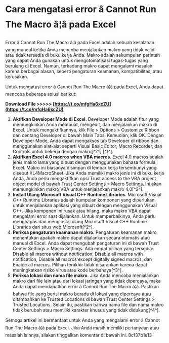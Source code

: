 
 
# Cara mengatasi error â Cannot Run The Macro â¦â pada Excel
 
Error â Cannot Run The Macro â¦â pada Excel adalah sebuah kesalahan yang muncul ketika Anda mencoba menjalankan makro yang tidak valid atau tidak tersedia di buku kerja Anda. Makro adalah sekumpulan perintah yang dapat Anda gunakan untuk mengotomatisasi tugas-tugas yang berulang di Excel. Namun, terkadang makro dapat mengalami masalah karena berbagai alasan, seperti pengaturan keamanan, kompatibilitas, atau kerusakan.
 
Untuk mengatasi error â Cannot Run The Macro â¦â pada Excel, Anda dapat mencoba beberapa solusi berikut:
 
**Download File &gt;&gt;&gt;&gt;&gt; [https://t.co/mfgHa6xcZU](https://t.co/mfgHa6xcZU)**


 
1. **Aktifkan Developer Mode di Excel**. Developer Mode adalah fitur yang memungkinkan Anda membuat, mengedit, dan menjalankan makro di Excel. Untuk mengaktifkannya, klik File > Options > Customize Ribbon dan centang Developer di bawah Main Tabs. Kemudian, klik OK. Dengan Developer Mode, Anda dapat mengakses tab Developer di ribbon dan menggunakan alat-alat seperti Visual Basic Editor, Macro Recorder, dan Controls untuk bekerja dengan makro[^2^] [^1^].
2. **Aktifkan Excel 4.0 macros when VBA macros**. Excel 4.0 macros adalah jenis makro lama yang dibuat dengan menggunakan bahasa formula Excel. Makro ini biasanya disimpan di lembar kerja tersembunyi yang disebut XL4MacroSheet. Jika Anda memiliki makro jenis ini di buku kerja Anda, Anda perlu mengaktifkan opsi Trust access to the VBA project object model di bawah Trust Center Settings > Macro Settings. Ini akan memungkinkan makro VBA untuk menjalankan makro 4.0[^2^].
3. **Install Ulang Microsoft Visual C++ Runtime Libraries**. Microsoft Visual C++ Runtime Libraries adalah kumpulan komponen yang diperlukan untuk menjalankan aplikasi yang dibuat dengan menggunakan Visual C++. Jika komponen ini rusak atau hilang, maka makro VBA dapat mengalami error saat dijalankan. Untuk memperbaikinya, Anda perlu menghapus dan menginstal ulang Microsoft Visual C++ Runtime Libraries dari situs web Microsoft[^2^].
4. **Periksa pengaturan keamanan makro**. Pengaturan keamanan makro menentukan apakah makro dapat dijalankan secara otomatis atau manual di Excel. Anda dapat mengubah pengaturan ini di bawah Trust Center Settings > Macro Settings. Ada empat pilihan yang tersedia: Disable all macros without notification, Disable all macros with notification, Disable all macros except digitally signed macros, dan Enable all macros. Pilihan terakhir tidak disarankan karena dapat meningkatkan risiko virus atau kode berbahaya[^3^].
5. **Periksa lokasi dan nama file makro**. Jika Anda mencoba menjalankan makro dari file lain atau dari lokasi jaringan yang tidak dipercaya, maka Anda dapat mendapatkan error â Cannot Run The Macro â¦â. Pastikan bahwa file yang berisi makro berada di lokasi yang dipercaya atau ditambahkan ke Trusted Locations di bawah Trust Center Settings > Trusted Locations. Selain itu, pastikan bahwa nama file dan nama makro tidak berubah atau memiliki karakter khusus yang tidak didukung[^4^].

Semoga artikel ini bermanfaat untuk Anda yang mengalami error â Cannot Run The Macro â¦â pada Excel. Jika Anda masih memiliki pertanyaan atau masalah lainnya, silakan tinggalkan komentar di bawah ini.
 8cf37b1e13
 
